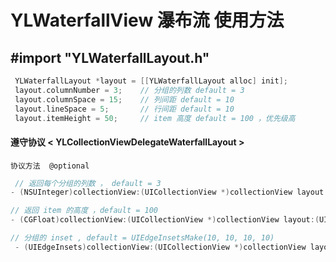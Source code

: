 YLWaterfallView 瀑布流 使用方法
=======

## #import "YLWaterfallLayout.h"
``` objective-c
 YLWaterfallLayout *layout = [[YLWaterfallLayout alloc] init];
 layout.columnNumber = 3;    // 分组的列数 default = 3
 layout.columnSpace = 15;    // 列间距 default = 10
 layout.lineSpace = 5;       // 行间距 default = 10
 layout.itemHeight = 50;     // item 高度 default = 100 ，优先级高
```

#### 遵守协议 < YLCollectionViewDelegateWaterfallLayout >
    协议方法  @optional
``` objective-c
 // 返回每个分组的列数 ， default = 3
- (NSUInteger)collectionView:(UICollectionView *)collectionView layout:(UICollectionViewLayout *)collectionViewLayout numberOfColumnsForSectionAtIndex:(NSUInteger)index;

// 返回 item 的高度 ，default = 100
- (CGFloat)collectionView:(UICollectionView *)collectionView layout:(UICollectionViewLayout *)collectionViewLayout heightForItemAtIndexPath:(NSIndexPath *)indexPath;

// 分组的 inset , default = UIEdgeInsetsMake(10, 10, 10, 10)
 - (UIEdgeInsets)collectionView:(UICollectionView *)collectionView layout:(UICollectionViewLayout *)collectionViewLayout insetForSectionAtIndex:(NSInteger)section;
```
